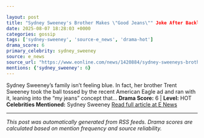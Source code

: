 ```yaml
---

layout: post
title: "Sydney Sweeney's Brother Makes \"Good Jeans\"" Joke After Backlash""
date: 2025-08-07 18:28:03 +0000
categories: gossip
tags: ['sydney-sweeney', 'source-e_news', 'drama-hot']
drama_score: 6
primary_celebrity: sydney_sweeney
source: e_news
source_url: "https://www.eonline.com/news/1420884/sydney-sweeneys-brother-american-eagle-controversy?cmpid=rss-syndicate-genericrss-us-top_stories""
mentions: {'sydney_sweeney': 6}
---
```


Sydney Sweeney’s family isn’t feeling blue. In fact, her brother Trent Sweeney took the ball tossed by the recent American Eagle ad and ran with it, leaning into the “my jeans” concept that... **Drama Score:** 6 | **Level:** HOT **Celebrities Mentioned:** Sydney Sweeney [Read full article at E News](https://www.eonline.com/news/1420884/sydney-sweeneys-brother-american-eagle-controversy?cmpid=rss-syndicate-genericrss-us-top_stories)

---

*This post was automatically generated from RSS feeds. Drama scores are calculated based on mention frequency and source reliability.*